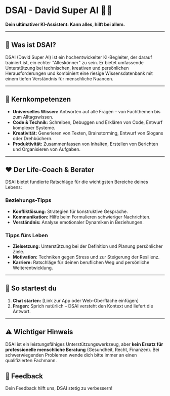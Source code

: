 # DSAI - David Super AI 🧠✨
**Dein ultimativer KI-Assistent: Kann alles, hilft bei allem.**

---

## 🚀 Was ist DSAI?

DSAI (David Super AI) ist ein hochentwickelter KI-Begleiter, der darauf trainiert ist, ein echter "Alleskönner" zu sein. Er bietet umfassende Unterstützung bei technischen, kreativen und persönlichen Herausforderungen und kombiniert eine riesige Wissensdatenbank mit einem tiefen Verständnis für menschliche Nuancen.

---

## 🌟 Kernkompetenzen

* **Universelles Wissen:** Antworten auf alle Fragen – von Fachthemen bis zum Alltagswissen.
* **Code & Technik:** Schreiben, Debuggen und Erklären von Code, Entwurf komplexer Systeme.
* **Kreativität:** Generieren von Texten, Brainstorming, Entwurf von Slogans oder Drehbüchern.
* **Produktivität:** Zusammenfassen von Inhalten, Erstellen von Berichten und Organisieren von Aufgaben.

---

## ❤️ Der Life-Coach & Berater

DSAI bietet fundierte Ratschläge für die wichtigsten Bereiche deines Lebens:

### Beziehungs-Tipps
* **Konfliktlösung:** Strategien für konstruktive Gespräche.
* **Kommunikation:** Hilfe beim Formulieren schwieriger Nachrichten.
* **Verständnis:** Analyse emotionaler Dynamiken in Beziehungen.

### Tipps fürs Leben
* **Zielsetzung:** Unterstützung bei der Definition und Planung persönlicher Ziele.
* **Motivation:** Techniken gegen Stress und zur Steigerung der Resilienz.
* **Karriere:** Ratschläge für deinen beruflichen Weg und persönliche Weiterentwicklung.

---

## 🚀 So startest du

1.  **Chat starten:** [Link zur App oder Web-Oberfläche einfügen]
2.  **Fragen:** Sprich natürlich – DSAI versteht den Kontext und liefert die Antwort.

---

## ⚠️ Wichtiger Hinweis

DSAI ist ein leistungsfähiges Unterstützungswerkzeug, aber **kein Ersatz für professionelle menschliche Beratung** (Gesundheit, Recht, Finanzen). Bei schwerwiegenden Problemen wende dich bitte immer an einen qualifizierten Fachmann.

## 🤝 Feedback

Dein Feedback hilft uns, DSAI stetig zu verbessern!
